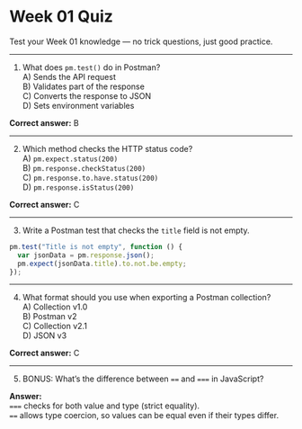 # Week 01 Quiz

Test your Week 01 knowledge — no trick questions, just good practice.

---

1. What does `pm.test()` do in Postman?  
A) Sends the API request  
B) Validates part of the response  
C) Converts the response to JSON  
D) Sets environment variables  

**Correct answer:** B

---

2. Which method checks the HTTP status code?  
A) `pm.expect.status(200)`  
B) `pm.response.checkStatus(200)`  
C) `pm.response.to.have.status(200)`  
D) `pm.response.isStatus(200)`  

**Correct answer:** C

---

3. Write a Postman test that checks the `title` field is not empty.  

```javascript
pm.test("Title is not empty", function () {
  var jsonData = pm.response.json();
  pm.expect(jsonData.title).to.not.be.empty;
});
```

---

4. What format should you use when exporting a Postman collection?  
A) Collection v1.0  
B) Postman v2  
C) Collection v2.1  
D) JSON v3  

**Correct answer:** C

---

5. BONUS: What’s the difference between `==` and `===` in JavaScript?  

**Answer:**  
`===` checks for both value and type (strict equality).  
`==` allows type coercion, so values can be equal even if their types differ.
